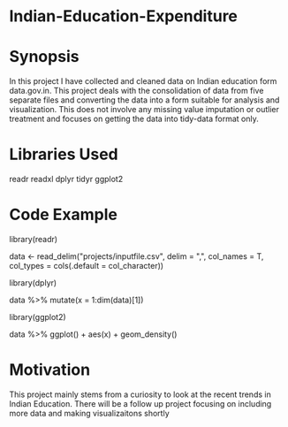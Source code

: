 # Indian-Education-Expenditure
# Synopsis
In this project I have collected and cleaned data on Indian education form data.gov.in. This project deals with the consolidation of data from five separate files and converting the data into a form suitable for analysis and visualization. This does not involve any missing value imputation or outlier treatment and focuses on getting the data into tidy-data format only.
# Libraries Used
readr
readxl
dplyr
tidyr
ggplot2
# Code Example

library(readr)

data <- read_delim("projects/inputfile.csv", delim = ",", col_names = T, col_types = cols(.default = col_character))

library(dplyr)

data %>%
  mutate(x = 1:dim(data)[1])

library(ggplot2)

data %>%
  ggplot() + aes(x) + geom_density()
  
 # Motivation
 This project mainly stems from a curiosity to look at the recent trends in Indian Education. There will be a follow up project focusing on including more data and making visualizaitons shortly
  
